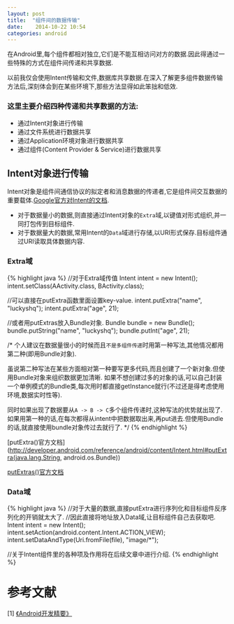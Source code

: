 ```yaml
---
layout: post
title:  "组件间的数据传输"
date:    2014-10-22 10:54
categories: android
---
```


在Android里,每个组件都相对独立,它们是不能互相访问对方的数据.因此得通过一些特殊的方式在组件间传递和共享数据.

以前我仅会使用Intent传输和文件,数据库共享数据.在深入了解更多组件数据传输方法后,深刻体会到在某些环境下,那些方法显得如此笨拙和低效.

### 这里主要介绍四种传递和共享数据的方法:

* 通过Intent对象进行传输
* 通过文件系统进行数据共享
* 通过Application环境对象进行数据共享
* 通过组件(Content Provider & Service)进行数据共享

## Intent对象进行传输
Intent对象是组件间通信协议的拟定者和消息数据的传递者,它是组件间交互数据的重要载体.[Google官方对Intent的文档](http://developer.android.com/reference/android/content/Intent.html).

* 对于数据量小的数据,则直接通过Intent对象的`Extra`域,以键值对形式组织,并一同打包传到目标组件.
* 对于数据量大的数据,常用Intent的`Data`域进行存储,以URI形式保存.目标组件通过URI读取具体数据内容.

### Extra域
{% highlight java %}
//对于Extra域传值
Intent intent = new Intent();
intent.setClass(AActivity.class, BActivity.class);

//可以直接在putExtra函数里面设置key-value.
intent.putExtra("name", "luckyshq");
intent.putExtra("age", 21);

//或者用putExtras放入Bundle对象.
Bundle bundle = new Bundle();
bundle.putString("name", "luckyshq");
bundle.putInt("age", 21);

/*
个人建议在数据量很小的时候而且`不是多组件传递`时用第一种写法,其他情况都用第二种(即用Bundle对象).

虽说第二种写法在某些方面相对第一种要写更多代码,而且创建了一个新对象.但使用Bundle对象来组织数据更加清晰.
如果不想创建过多的对象的话,可以自己封装一个单例模式的Bundle类,每次用时都直接getInstance就行(不过还是得考虑使用环境,数据实时性等).

同时如果出现了数据要从`A -> B -> C`多个组件传递时,这种写法的优势就出现了.
如果用第一种的话,在每次都得从intent中把数据取出来,再put进去.但使用Bundle的话,就直接使用bundle对象传过去就行了.
*/
{% endhighlight %}

[putExtra()官方文档](http://developer.android.com/reference/android/content/Intent.html#putExtra(java.lang.String, android.os.Bundle))

[putExtras()官方文档](http://developer.android.com/reference/android/content/Intent.html#putExtras(android.content.Intent))



### Data域
{% highlight java %}
//对于大量的数据,直接putExtra进行序列化和目标组件反序列化的开销就太大了.
//因此直接将地址放入Data域,让目标组件自己去获取吧.
Intent intent = new Intent();
intent.setAction(android.content.Intent.ACTION_VIEW);
intent.setDataAndType(Uri.fromFile(file), "image/*");

//关于Intent组件里的各种项及作用将在后续文章中进行介绍.
{% endhighlight %}




# **参考文献**
[1] [《Android开发精要》](http://book.douban.com/subject/11530748/)
